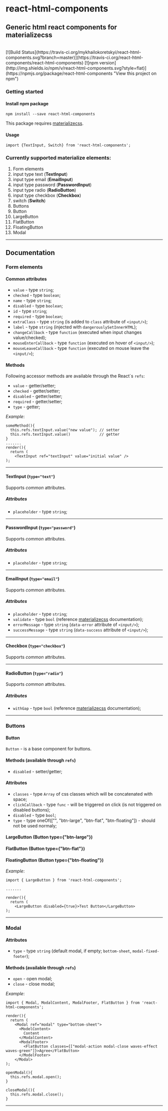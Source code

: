 # react-html-components
## Generic html react components for materializecss
<br />
[![Build
Status](https://travis-ci.org/mykhailokoretskyi/react-html-components.svg?branch=master)](https://travis-ci.org/react-html-components/react-html-components) [![npm
version](http://img.shields.io/npm/v/react-html-components.svg?style=flat)](https://npmjs.org/package/react-html-components "View this project on npm")

### Getting started

#### Install npm package
`npm install --save react-html-components`

This package requires [materializecss](http://materializecss.com/, "Materialize css framework").

#### Usage
`import {TextInput, Switch} from 'react-html-components';`

### Currently supported materialize elements:

1. Form elements
  1. input type text (**TextInput**)
  2. input type email (**EmailInput**)
  3. input type password (**PasswordInput**)
  4. input type radio (**RadioButton**)
  5. input type checkbox (**Checkbox**)
  6. switch (**Switch**)
2. Buttons
  1. Button
  2. LargeButton
  3. FlatButton
  4. FloatingButton
3. Modal

* * * * * * * *

## Documentation

### Form elements

#### Common attributes
* `value`              - type `string`;
* `checked`            - type `boolean`;
* `name`               - type `string`;
* `disabled`           - type `boolean`;
* `id`                 - type `string`;
* `required`           - type `boolean`;
* `extraClass`         - type `string` (is added to `class` attribute of `<input/>`);
* `label`              - type `string` (injected with `dangerouslySetInnerHTML`);
* `changeCallback`     - type `function` (executed when input changes value/checked);
* `mouseEnterCallback` - type `function` (executed on hover of `<input/>`);
* `mouseLeaveCallback` - type `function` (executed on mouse leave the `<input/>`);

#### Methods

Following accessor methods are available through the React\`s `refs`:
* `value`              - getter/setter;
* `checked`            - getter/setter;
* `disabled`           - getter/setter;
* `required`           - getter/setter;
* `type`               - getter;

*Example*:
```
someMethod(){
  this.refs.textInput.value("new value"); // setter
  this.refs.textInput.value()             // getter
}
.......
render(){
  return (
    <TextInput ref="textInput" value="initial value" />
);
```

* * * * * * * *

#### TextInput (`type="text"`)

Supports *common* attributes.

##### Attributes
* `placeholder`        - type `string`;

* * * * * * * *

#### PasswordInput (`type="password"`)

Supports *common* attributes.

##### Attributes
* `placeholder`        - type `string`;

* * * * * * * *

#### EmailInput (`type="email"`)

Supports *common* attributes.

##### Attributes
* `placeholder`        - type `string`;
* `validate`           - type `bool` (reference [materializecss](http://materializecss.com/, "Materialize css framework") documentation);
* `errorMessage`       - type `string` (`data-error` attribute of `<input/>`);
* `successMessage`     - type `string` (`data-success` attribute of `<input/>`);

* * * * * * * *

#### Checkbox (`type="checkbox"`)

Supports *common* attributes.

* * * * * * * *

#### RadioButton (`type="radio"`)

Supports *common* attributes.

##### Attributes
* `withGap`            - type `bool` (reference [materializecss](http://materializecss.com/, "Materialize css framework") documentation);

* * * * * * * *

### Buttons

#### Button
`Button` - is a base component for buttons.

#### Methods (available through `refs`)
* `disabled`           - setter/getter;

#### Attributes
* `classes`            - type `Array` of css classes which will be concatenated with space;
* `clickCallback`      - type `func` - will be triggered on click (is not triggered on disabled buttons);
* `disabled`           - type `bool`;
* `type`               - type oneOf(["", "btn-large", "btn-flat", "btn-floating"]) - should not be used normaly;


#### LargeButton (Button type={"btn-large"})
#### FlatButton (Button type={"btn-flat"})
#### FloatingButton (Button type={"btn-floating"})

*Example*:
```
import { LargeButton } from 'react-html-components';

.......

render(){
  return (
    <LargeButton disabled={true}>Test Button</LargeButton>
);

```

* * * * * * * *

### Modal

#### Attributes
* `type`               - type `string` (default modal, if empty; `bottom-sheet`, `modal-fixed-footer`);

#### Methods (available through `refs`)
* `open`               - open modal;
* `close`              - close modal;

*Example*:
```
import { Modal, ModalContent, ModalFooter, FlatButton } from 'react-html-components';

render(){
  return (
    <Modal ref="modal" type="bottom-sheet">
      <ModelContent>
        Content
      </ModalContent>
      <ModalFooter>
        <FlatButton classes={["modal-action modal-close waves-effect waves-green"]}>Agree</FlatButton>
      </ModelFooter>
    </Modal>
);

openModal(){
  this.refs.modal.open();
}

closeModal(){
  this.refs.modal.close();
}

```

* * * * * * * *
